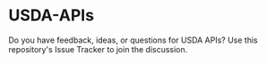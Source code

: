 USDA-APIs
=========

Do you have feedback, ideas, or questions for USDA APIs? Use this repository's Issue Tracker to join the discussion.
